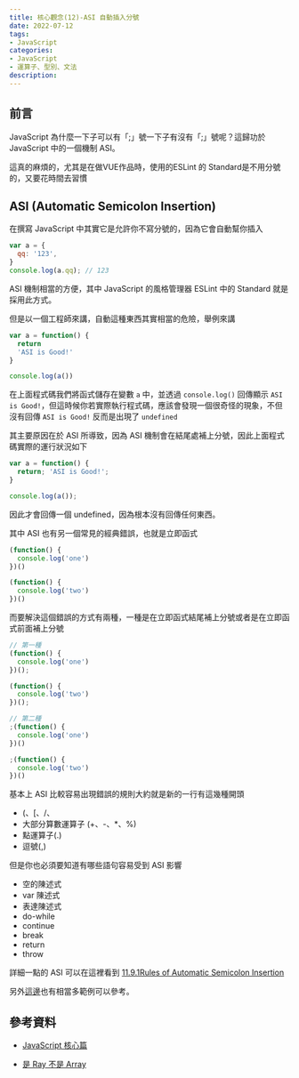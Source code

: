 ```yaml
---
title: 核心觀念(12)-ASI 自動插入分號
date: 2022-07-12
tags:
- JavaScript
categories:
- JavaScript
- 運算子、型別、文法
description:
---
```


## 前言
JavaScript 為什麼一下子可以有「;」號一下子有沒有「;」號呢？這歸功於 JavaScript 中的一個機制 ASI。

這真的麻煩的，尤其是在做VUE作品時，使用的ESLint 的 Standard是不用分號的，又要花時間去習慣

## ASI (Automatic Semicolon Insertion)

在撰寫 JavaScript 中其實它是允許你不寫分號的，因為它會自動幫你插入


```javascript
var a = {
  qq: '123',
}
console.log(a.qq); // 123
```

ASI 機制相當的方便，其中 JavaScript 的風格管理器 ESLint 中的 Standard 就是採用此方式。

但是以一個工程師來講，自動這種東西其實相當的危險，舉例來講

```javascript
var a = function() {
  return
  'ASI is Good!'
}

console.log(a())
```

在上面程式碼我們將函式儲存在變數 `a` 中，並透過 `console.log()` 回傳顯示 `ASI is Good!`，但這時候你若實際執行程式碼，應該會發現一個很奇怪的現象，不但沒有回傳 `ASI is Good!` 反而是出現了 `undefined`

其主要原因在於 ASI 所導致，因為 ASI 機制會在結尾處補上分號，因此上面程式碼實際的運行狀況如下

```javascript
var a = function() {
  return; 'ASI is Good!';
}

console.log(a());
```

因此才會回傳一個 undefined，因為根本沒有回傳任何東西。

其中 ASI 也有另一個常見的經典錯誤，也就是立即函式

```javascript
(function() {
  console.log('one')
})()

(function() {
  console.log('two')
})()
```

而要解決這個錯誤的方式有兩種，一種是在立即函式結尾補上分號或者是在立即函式前面補上分號

```javascript
// 第一種
(function() {
  console.log('one')
})();

(function() {
  console.log('two')
})();

// 第二種
;(function() {
  console.log('one')
})()

;(function() {
  console.log('two')
})()

```

基本上 ASI 比較容易出現錯誤的規則大約就是新的一行有這幾種開頭

- (、[、/、
- 大部分算數運算子 (+、-、*、%)
- 點運算子(.)
- 逗號(,)

但是你也必須要知道有哪些語句容易受到 ASI 影響

- 空的陳述式
- var 陳述式
- 表達陳述式
- do-while
- continue
- break
- return
- throw

詳細一點的 ASI 可以在這裡看到 [11.9.1Rules of Automatic Semicolon Insertion](https://www.ecma-international.org/ecma-262/7.0/index.html#sec-rules-of-automatic-semicolon-insertion)

另外[這邊](https://stackoverflow.com/questions/2846283/what-are-the-rules-for-javascripts-automatic-semicolon-insertion-asi)也有相當多範例可以參考。


## 參考資料
- [JavaScript 核心篇](https://www.hexschool.com/courses/js-core.html)

- [是 Ray 不是 Array](https://israynotarray.com/javascript/20200613/3587770435/)